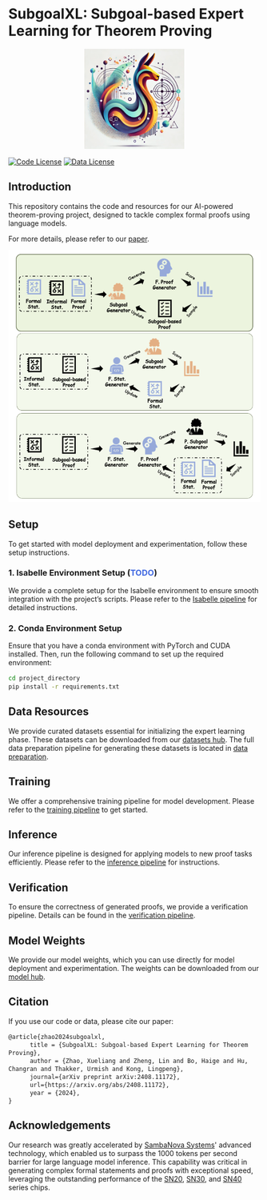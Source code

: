 # SubgoalXL: Subgoal-based Expert Learning for Theorem Proving

<div align="center">

<img src="assets/images/project_logo.png" alt="Project Logo" width="200"/>

</div>

[![Code License](https://img.shields.io/badge/Code%20License-GPL_3.0-green.svg)](LICENSE)
[![Data License](https://img.shields.io/badge/Data%20License-CC%20By%20NC%204.0-red.svg)](DATA_LICENSE)

## Introduction

This repository contains the code and resources for our AI-powered theorem-proving project, designed to tackle complex formal proofs using language models.

For more details, please refer to our [paper](https://arxiv.org/abs/2408.11172).

<p align="center">

<img src="assets/images/theorem_proving_pipeline.png" alt="Theorem-Proving Pipeline"/>

</p>

## Setup

To get started with model deployment and experimentation, follow these setup instructions.

### 1. Isabelle Environment Setup (<span style="color: #4169e1; font-weight: bold;">TODO</span>)

We provide a complete setup for the Isabelle environment to ensure smooth integration with the project’s scripts. Please refer to the [Isabelle pipeline](path/to/repo/isabelle_setup) for detailed instructions.

### 2. Conda Environment Setup

Ensure that you have a conda environment with PyTorch and CUDA installed. Then, run the following command to set up the required environment:

```bash
cd project_directory
pip install -r requirements.txt
```

## Data Resources

We provide curated datasets essential for initializing the expert learning phase. These datasets can be downloaded from our [datasets hub](https://huggingface.co/collections/xl-zhao/subgoalxl-66c84b77e0eaf131c0cdac15). The full data preparation pipeline for generating these datasets is located in [data preparation](data_preparation/README.md).

## Training

We offer a comprehensive training pipeline for model development. Please refer to the [training pipeline](training/README.md) to get started.

## Inference

Our inference pipeline is designed for applying models to new proof tasks efficiently. Please refer to the [inference pipeline](inference/README.md) for instructions.

## Verification

To ensure the correctness of generated proofs, we provide a verification pipeline. Details can be found in the [verification pipeline](verification).

## Model Weights

We provide our model weights, which you can use directly for model deployment and experimentation. The weights can be downloaded from our [model hub](https://huggingface.co/collections/xl-zhao/subgoalxl-66c84b77e0eaf131c0cdac15).

## Citation

If you use our code or data, please cite our paper:

```
@article{zhao2024subgoalxl,
      title = {SubgoalXL: Subgoal-based Expert Learning for Theorem Proving},
      author = {Zhao, Xueliang and Zheng, Lin and Bo, Haige and Hu, Changran and Thakker, Urmish and Kong, Lingpeng},
      journal={arXiv preprint arXiv:2408.11172},
      url={https://arxiv.org/abs/2408.11172}, 
      year = {2024},
}
```

## Acknowledgements

Our research was greatly accelerated by [SambaNova Systems](https://sambanova.ai)' advanced technology, which enabled us to surpass the 1000 tokens per second barrier for large language model inference. This capability was critical in generating complex formal statements and proofs with exceptional speed, leveraging the outstanding performance of the [SN20](https://sambanova.ai/products/sn20/), [SN30](https://sambanova.ai/products/sn30/), and [SN40](https://sambanova.ai/products/sn40/) series chips. 
